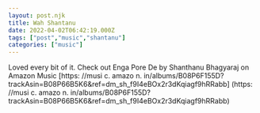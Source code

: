```yaml
---
layout: post.njk
title: Wah Shantanu
date: 2022-04-02T06:42:19.000Z
tags: ["post","music","shantanu"]
categories: ["music"]
---
```


Loved every bit of it. Check out Enga Pore De by Shanthanu Bhagyaraj on Amazon Music [https: //musi
c. amazo
n. in/albums/B08P6F155D?trackAsin=B08P66B5K6&ref=dm\_sh\_f9I4eBOx2r3dKqiagf9hRRabb] (https: //musi
c. amazo
n. in/albums/B08P6F155D?trackAsin=B08P66B5K6&ref=dm_sh_f9I4eBOx2r3dKqiagf9hRRabb)
